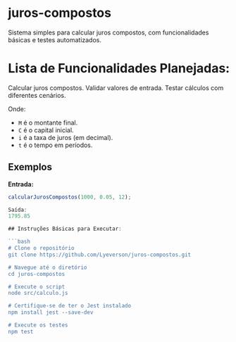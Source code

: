 # juros-compostos
Sistema simples para calcular juros compostos, com funcionalidades básicas e testes automatizados.

# Lista de Funcionalidades Planejadas:
Calcular juros compostos.
Validar valores de entrada.
Testar cálculos com diferentes cenários.


Onde:
- `M` é o montante final.
- `C` é o capital inicial.
- `i` é a taxa de juros (em decimal).
- `t` é o tempo em períodos.

## Exemplos
**Entrada:**
```javascript
calcularJurosCompostos(1000, 0.05, 12);

Saída:
1795.85

## Instruções Básicas para Executar:

```bash
# Clone o repositório
git clone https://github.com/Lyeverson/juros-compostos.git

# Navegue até o diretório
cd juros-compostos

# Execute o script
node src/calculo.js

# Certifique-se de ter o Jest instalado
npm install jest --save-dev

# Execute os testes
npm test



